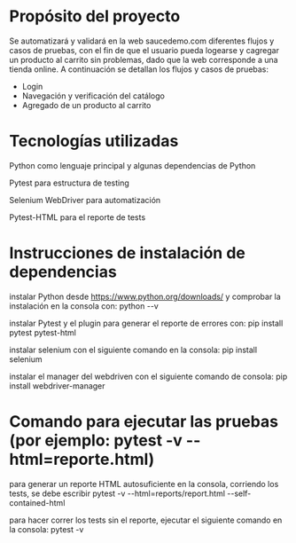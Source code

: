 # Propósito del proyecto

Se automatizará y validará en la web saucedemo.com diferentes flujos y casos de pruebas, con el fin de que el usuario pueda logearse y cagregar un producto al carrito sin problemas, dado que la web corresponde a una tienda online. A continuación se detallan los flujos y casos de pruebas: 
- Login
- Navegación y verificación del catálogo 
- Agregado de un producto al carrito


# Tecnologías utilizadas

Python como lenguaje principal y algunas dependencias de Python 

Pytest para estructura de testing

Selenium WebDriver para automatización

Pytest-HTML para el reporte de tests


# Instrucciones de instalación de dependencias

instalar Python desde https://www.python.org/downloads/ y comprobar la instalación en la consola con: python --v 

instalar Pytest y el plugin para generar el reporte de errores con: pip install pytest pytest-html 

instalar selenium con el siguiente comando en la consola: pip install selenium

instalar el manager del webdriven con el siguiente comando de consola: pip install webdriver-manager


# Comando para ejecutar las pruebas (por ejemplo: pytest -v --html=reporte.html)

para generar un reporte HTML autosuficiente en la consola, corriendo los tests, se debe escribir pytest -v --html=reports/report.html --self-contained-html 

para hacer correr los tests sin el reporte, ejecutar el siguiente comando en la consola: pytest -v